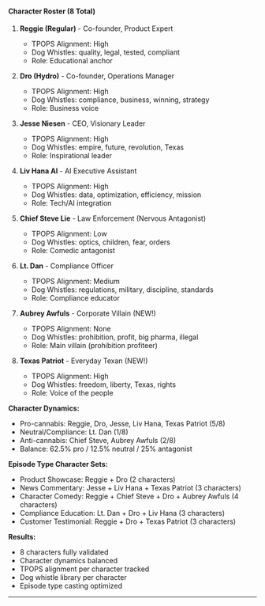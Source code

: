 #### Character Roster (8 Total)

1. **Reggie (Regular)** - Co-founder, Product Expert
   - TPOPS Alignment: High
   - Dog Whistles: quality, legal, tested, compliant
   - Role: Educational anchor

2. **Dro (Hydro)** - Co-founder, Operations Manager
   - TPOPS Alignment: High
   - Dog Whistles: compliance, business, winning, strategy
   - Role: Business voice

3. **Jesse Niesen** - CEO, Visionary Leader
   - TPOPS Alignment: High
   - Dog Whistles: empire, future, revolution, Texas
   - Role: Inspirational leader

4. **Liv Hana AI** - AI Executive Assistant
   - TPOPS Alignment: High
   - Dog Whistles: data, optimization, efficiency, mission
   - Role: Tech/AI integration

5. **Chief Steve Lie** - Law Enforcement (Nervous Antagonist)
   - TPOPS Alignment: Low
   - Dog Whistles: optics, children, fear, orders
   - Role: Comedic antagonist

6. **Lt. Dan** - Compliance Officer
   - TPOPS Alignment: Medium
   - Dog Whistles: regulations, military, discipline, standards
   - Role: Compliance educator

7. **Aubrey Awfuls** - Corporate Villain (NEW!)
   - TPOPS Alignment: None
   - Dog Whistles: prohibition, profit, big pharma, illegal
   - Role: Main villain (prohibition profiteer)

8. **Texas Patriot** - Everyday Texan (NEW!)
   - TPOPS Alignment: High
   - Dog Whistles: freedom, liberty, Texas, rights
   - Role: Voice of the people

**Character Dynamics:**

- Pro-cannabis: Reggie, Dro, Jesse, Liv Hana, Texas Patriot (5/8)
- Neutral/Compliance: Lt. Dan (1/8)
- Anti-cannabis: Chief Steve, Aubrey Awfuls (2/8)
- Balance: 62.5% pro / 12.5% neutral / 25% antagonist

**Episode Type Character Sets:**

- Product Showcase: Reggie + Dro (2 characters)
- News Commentary: Jesse + Liv Hana + Texas Patriot (3 characters)
- Character Comedy: Reggie + Chief Steve + Dro + Aubrey Awfuls (4 characters)
- Compliance Education: Lt. Dan + Dro + Liv Hana (3 characters)
- Customer Testimonial: Reggie + Dro + Texas Patriot (3 characters)

**Results:**

- 8 characters fully validated
- Character dynamics balanced
- TPOPS alignment per character tracked
- Dog whistle library per character
- Episode type casting optimized

---
